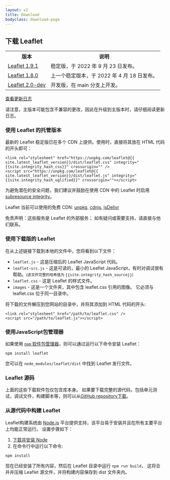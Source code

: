 ```yaml
---
layout: v2
title: Download
bodyclass: download-page
---
```


## 下载 Leaflet

<table>
	<tr>
		<th>版本</th>
		<th>说明</th>
	</tr>
	<tr>
		<td><a href="https://leafletjs-cdn.s3.amazonaws.com/content/leaflet/v1.9.1/leaflet.zip">Leaflet 1.9.1</a></td>
		<td>稳定版，于 2022 年 9 月 23 日发布。</td>
	</tr>
	<tr>
		<td><a href="https://leafletjs-cdn.s3.amazonaws.com/content/leaflet/v1.8.0/leaflet.zip">Leaflet 1.8.0</a></td>
		<td>上一个稳定版本，于 2022 年 4 月 18 日发布。</td>
	</tr>
	<tr>
		<td><a href="https://leafletjs-cdn.s3.amazonaws.com/content/leaflet/main/leaflet.zip">Leaflet 2.0-dev</a></td>
		<td>开发版，在 main 分支上开发。</td>
	</tr>
</table>

[查看更新日志](https://github.com/Leaflet/Leaflet/blob/main/CHANGELOG.md)

请注意，主版本可能包含不兼容的更改，因此在升级到主版本时，请仔细阅读更新日志。

### 使用 Leaflet 的托管版本

最新的 Leaflet 稳定版已在多个 CDN 上提供。使用时，直接将其放在 HTML 代码的开头即可：

    <link rel="stylesheet" href="https://unpkg.com/leaflet@{{ site.latest_leaflet_version}}/dist/leaflet.css" integrity="{{site.integrity_hash_css}}" crossorigin="" />
    <script src="https://unpkg.com/leaflet@{{ site.latest_leaflet_version}}/dist/leaflet.js" integrity="{{site.integrity_hash_uglified}}" crossorigin=""></script>

为避免潜在的安全问题，我们建议并鼓励在使用 CDN 中的 Leaflet 时启用 [subresource integrity](https://developer.mozilla.org/en-US/docs/Web/Security/Subresource_Integrity)。

Leaflet 当前可以使用的免费 CDN:  [unpkg](https://unpkg.com/leaflet/dist/), [cdnjs](https://cdnjs.com/libraries/leaflet), [jsDelivr](https://www.jsdelivr.com/package/npm/leaflet?path=dist)

免责声明：这些服务是 Leaflet 的外部服务； 如有疑问或需要支持，请直接与他们联系。

### 使用下载版的 Leaflet

在从上述链接下载到本地的文件中，您将看到以下文件：

- `leaflet.js` - 这是压缩后的 Leaflet JavaScript 代码。
- `leaflet-src.js` - 这是可读的，最小的 Leaflet JavaScript，有时对调试很有帮助。<small>(该文件完整的哈希值为 <nobr><tt>{{site.integrity_hash_source}}</tt></nobr>)</small>
- `leaflet.css` - 这是 Leaflet 的样式文件。
- `images` - 这是一个文件夹，其中包含 leaflet.css 引用的图像。 它必须与 leaflet.css 位于同一目录中。

将下载的文件解压到您网站的目录中，并将其添加到 HTML 代码的开头:

    <link rel="stylesheet" href="/path/to/leaflet.css" />
    <script src="/path/to/leaflet.js"></script>

### 使用JavaScript包管理器

如果使用 [`npm` 软件包管理器](https://www.npmjs.com/)，则可以通过运行以下命令安装 Leaflet：

    npm install leaflet

您可以在 `node_modules/leaflet/dist` 中找到 Leaflet 发行文件。

### Leaflet 源码

上面的这些下载软件包仅包含库本身。 如果要下载完整的源代码，包括单元测试，调试文件，构建脚本等，则可以从<a href="https://github.com/Leaflet/Leaflet">GitHub repository</a><a href="https://github.com/Leaflet/Leaflet/releases">下载</a>。

### 从源代码中构建 Leaflet

Leaflet构建系统由 [Node.js](http://nodejs.org) 平台提供支持，该平台易于安装并且在所有主要平台上均能正常运行。 设置步骤如下：

 1. [下载并安装 Node](http://nodejs.org)
 2. 在命令行中运行以下命令:

 <pre><code>npm install</code></pre>

现在已经安装了所有内容，然后在 Leaflet 目录中运行 `npm run build`， 这将合并并压缩 Leaflet 源文件，并将构建内容保存到 dist 文件夹内。

